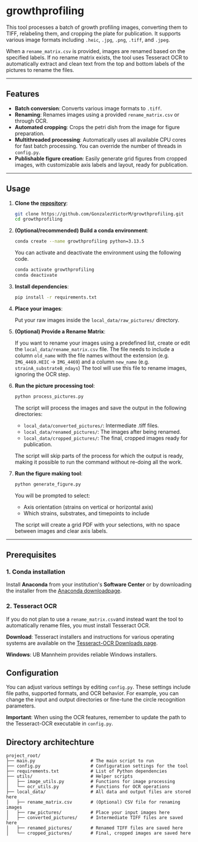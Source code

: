 # growthprofiling

This tool processes a batch of growth profiling images, converting them to TIFF, relabeling them, and cropping the plate for publication. It supports various image formats including `.heic`, `.jpg`, `.png`, `.tiff`, and `.jpeg`.

When a `rename_matrix.csv` is provided, images are renamed based on the specified labels. If no rename matrix exists, the tool uses Tesseract OCR to automatically extract and clean text from the top and bottom labels of the pictures to rename the files.

***

## Features

* **Batch conversion**: Converts various image formats to `.tiff`.
* **Renaming**: Renames images using a provided `rename_matrix.csv` or through OCR.
* **Automated cropping**: Crops the petri dish from the image for figure preparation.
* **Multithreaded processing**: Automatically uses all available CPU cores for fast batch processing. You can override the number of threads in `config.py`.
* **Publishable figure creation**: Easily generate grid figures from cropped images, with customizable axis labels and layout, ready for publication.

***

## Usage

1.  **Clone the [repository](https://github.com/GonzalezVictorM/growthprofiling.git)**:

    ```bash
    git clone https://github.com/GonzalezVictorM/growthprofiling.git
    cd growthprofiling
    ```
2.  **(Optional/recommended) Build a conda environment**:

    ```bash
    conda create --name growthprofiling python=3.13.5
    ```

    You can activate and deactivate the environment using the following code.

    ```bash
    conda activate growthprofiling
    conda deactivate
    ```

3.  **Install dependencies**:

    ```bash
    pip install -r requirements.txt
    ```

4.  **Place your images**:

    Put your raw images inside the `local_data/raw_pictures/` directory.

5. **(Optional) Provide a Rename Matrix**: 

    If you want to rename your images using a predefined list, create or edit the `local_data/rename_matrix.csv` file. The file needs to include a column `old_name` with the file names without the extension (e.g. `IMG_4469.HEIC` → `IMG_4469`) and a column `new_name` (e.g. `strainA_substrateB_ndays`) The tool will use this file to rename images, ignoring the OCR step.

6.  **Run the picture processing tool**:

    ```bash
    python process_pictures.py
    ```
    The script will process the images and save the output in the following directories:
    
    * `local_data/converted_pictures/`: Intermediate .tiff files.
    * `local_data/renamed_pictures/`: The images after being renamed.
    * `local_data/cropped_pictures/`: The final, cropped images ready for publication.
    
    The script will skip parts of the process for which the output is ready, making it possible to run the command without re-doing all the work.

7.  **Run the figure making tool**:

    ```bash
    python generate_figure.py
    ```
    You will be prompted to select:
    
    * Axis orientation (strains on vertical or horizontal axis)
    * Which strains, substrates, and timepoints to include
    
    The script will create a grid PDF with your selections, with no space between images and clear axis labels.

***

## Prerequisites

### 1. Conda installation

Install **Anaconda** from your institution's **Software Center** or by downloading the installer from the [Anaconda downloadpage](https://www.anaconda.com/download).

### 2. Tesseract OCR

If you do not plan to use a `rename_matrix.csv`and instead want the tool to automatically rename files, you must install Tesseract OCR.

**Download**: Tesseract installers and instructions for various operating systems are available on the [Tesseract-OCR Downloads page](https://tesseract-ocr.github.io/tessdoc/Downloads.html).

**Windows**: UB Mannheim provides reliable Windows installers.

## Configuration

You can adjust various settings by editing `config.py`. These settings include file paths, supported formats, and OCR behavior. For example, you can change the input and output directories or fine-tune the circle recognition parameters.

**Important**: When using the OCR features, remember to update the path to the Tesseract-OCR executable in `config.py`.

## Directory architechture

```
project_root/  
├── main.py                     # The main script to run
├── config.py                   # Configuration settings for the tool
├── requirements.txt            # List of Python dependencies
├── utils/                      # Helper scripts
│   ├── image_utils.py          # Functions for image processing
│   └── ocr_utils.py            # Functions for OCR operations
├── local_data/                 # All data and output files are stored here
│   ├── rename_matrix.csv       # (Optional) CSV file for renaming images
│   ├── raw_pictures/           # Place your input images here
│   ├── converted_pictures/     # Intermediate TIFF files are saved here
│   ├── renamed_pictures/       # Renamed TIFF files are saved here
│   └── cropped_pictures/       # Final, cropped images are saved here
```